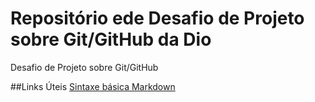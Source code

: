 #  Repositório ede Desafio de Projeto sobre Git/GitHub da Dio
Desafio de Projeto sobre  Git/GitHub

##Links Úteis
[Sintaxe básica Markdown](https://www.markdownguide.org/basic-syntax/)
